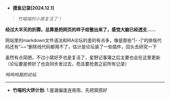 * **摸鱼记录[2024.12.1]**

>*竹喵喵的小窝复活了！*

**经过大半天的折腾，总算是把网页的样子给整出来了，感觉大脑已经透支……** 

网站里的markdown文件语法和RIA论坛的差的有点多，像是那些“|- -|”的排版代码还有“~~”删除线代码都用不了，估计是论坛装了一些插件，回头去研究一下

虽然有点简陋，不过小窝好歹也是复活了，星野记事簿之后主要也会在这里更新（论坛要是修好了也会同步发过去，而且要抢救之前所有记录）

*呜呜呜我的论坛*

----------


* **竹喵的大饼计划:**
1.屋漏偏逢连夜雨，先把窝搭好


